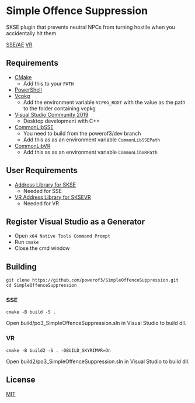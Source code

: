 # Simple Offence Suppression

SKSE plugin that prevents neutral NPCs from turning hostile when you accidentally hit them.

[SSE/AE](https://www.nexusmods.com/skyrimspecialedition/mods/41764)
[VR](https://www.nexusmods.com/skyrimspecialedition/mods/59508)
## Requirements
* [CMake](https://cmake.org/)
	* Add this to your `PATH`
* [PowerShell](https://github.com/PowerShell/PowerShell/releases/latest)
* [Vcpkg](https://github.com/microsoft/vcpkg)
	* Add the environment variable `VCPKG_ROOT` with the value as the path to the folder containing vcpkg
* [Visual Studio Community 2019](https://visualstudio.microsoft.com/)
	* Desktop development with C++
* [CommonLibSSE](https://github.com/powerof3/CommonLibSSE/tree/dev)
	* You need to build from the powerof3/dev branch
	* Add this as as an environment variable `CommonLibSSEPath`
* [CommonLibVR](https://github.com/alandtse/CommonLibVR/tree/vr)
	* Add this as as an environment variable `CommonLibVRPath`

## User Requirements
* [Address Library for SKSE](https://www.nexusmods.com/skyrimspecialedition/mods/32444)
	* Needed for SSE
* [VR Address Library for SKSEVR](https://www.nexusmods.com/skyrimspecialedition/mods/58101)
	* Needed for VR

## Register Visual Studio as a Generator
* Open `x64 Native Tools Command Prompt`
* Run `cmake`
* Close the cmd window

## Building
```
git clone https://github.com/powerof3/SimpleOffenceSuppression.git
cd SimpleOffenceSuppression
```
### SSE
```
cmake -B build -S .
```
Open build/po3_SimpleOffenceSuppression.sln in Visual Studio to build dll.
### VR
```
cmake -B build2 -S . -DBUILD_SKYRIMVR=On
```
Open build2/po3_SimpleOffenceSuppression.sln in Visual Studio to build dll.

## License
[MIT](LICENSE)
